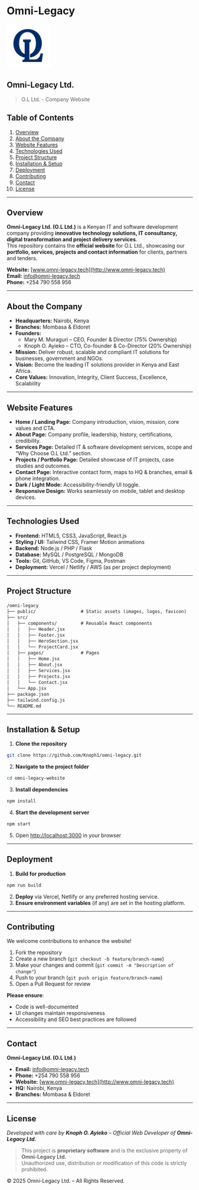 # Omni-Legacy  
<img src="public/logo.png" alt="O.L Ltd. Logo" width="120"/>

## Omni-Legacy Ltd.
> O.L Ltd. - Company Website

## Table of Contents
1. [Overview](#overview)
2. [About the Company](#about-the-company)
3. [Website Features](#website-features)
4. [Technologies Used](#technologies-used)
5. [Project Structure](#project-structure)
6. [Installation & Setup](#installation--setup)
7. [Deployment](#deployment)
8. [Contributing](#contributing)
9. [Contact](#contact)
10. [License](#license)

---

## Overview
**Omni-Legacy Ltd. (O.L Ltd.)** is a Kenyan IT and software development company providing **innovative technology solutions, IT consultancy, digital transformation and project delivery services**.  
This repository contains the **official website** for O.L Ltd., showcasing our **portfolio, services, projects and contact information** for clients, partners and tenders.

**Website:** [www.omni-legacy.tech](http://www.omni-legacy.tech)  
**Email:** [info@omni-legacy.tech](mailto:info@omni-legacy.tech)  
**Phone:** +254 790 558 956  

---

## About the Company
- **Headquarters:** Nairobi, Kenya  
- **Branches:** Mombasa & Eldoret  
- **Founders:**  
  - Mary M. Muraguri – CEO, Founder & Director (75% Ownership)  
  - Knoph O. Ayieko – CTO, Co-founder & Co-Director (20% Ownership)  
- **Mission:** Deliver robust, scalable and compliant IT solutions for businesses, government and NGOs.  
- **Vision:** Become the leading IT solutions provider in Kenya and East Africa.  
- **Core Values:** Innovation, Integrity, Client Success, Excellence, Scalability  

---

## Website Features
- **Home / Landing Page:** Company introduction, vision, mission, core values and CTA.  
- **About Page:** Company profile, leadership, history, certifications, credibility.  
- **Services Page:** Detailed IT & software development services, scope and “Why Choose O.L Ltd.” section.  
- **Projects / Portfolio Page:** Detailed showcase of IT projects, case studies and outcomes.  
- **Contact Page:** Interactive contact form, maps to HQ & branches, email & phone integration.  
- **Dark / Light Mode:** Accessibility-friendly UI toggle.  
- **Responsive Design:** Works seamlessly on mobile, tablet and desktop devices.  

---

## Technologies Used
- **Frontend:** HTML5, CSS3, JavaScript, React.js  
- **Styling / UI:** Tailwind CSS, Framer Motion animations  
- **Backend:** Node.js / PHP / Flask  
- **Database:** MySQL / PostgreSQL / MongoDB  
- **Tools:** Git, GitHub, VS Code, Figma, Postman  
- **Deployment:** Vercel / Netlify / AWS (as per project deployment)  

---

## Project Structure
```
/omni-legacy
├── public/                 # Static assets (images, logos, favicon)
├── src/
│   ├── components/         # Reusable React components
│   │   ├── Header.jsx
│   │   ├── Footer.jsx
│   │   ├── HeroSection.jsx
│   │   └── ProjectCard.jsx
│   ├── pages/              # Pages
│   │   ├── Home.jsx
│   │   ├── About.jsx
│   │   ├── Services.jsx
│   │   ├── Projects.jsx
│   │   └── Contact.jsx
│   └── App.jsx
├── package.json
├── tailwind.config.js
└── README.md
```

---

## Installation & Setup
1. **Clone the repository**
```bash
git clone https://github.com/Knoph1/omni-legacy.git
```
2. **Navigate to the project folder**
```bash
cd omni-legacy-website
```
3. **Install dependencies**
```bash
npm install
```
4. **Start the development server**
```bash
npm start
```
5. Open [http://localhost:3000](http://localhost:3000) in your browser  

---

## Deployment
1. **Build for production**
```bash
npm run build
```
2. **Deploy** via Vercel, Netlify or any preferred hosting service.  
3. **Ensure environment variables** (if any) are set in the hosting platform.  

---

## Contributing
We welcome contributions to enhance the website!  
1. Fork the repository  
2. Create a new branch (`git checkout -b feature/branch-name`)  
3. Make your changes and commit (`git commit -m "Description of change"`)  
4. Push to your branch (`git push origin feature/branch-name`)  
5. Open a Pull Request for review  

**Please ensure**:  
- Code is well-documented  
- UI changes maintain responsiveness  
- Accessibility and SEO best practices are followed  

---

## Contact
**Omni-Legacy Ltd. (O.L Ltd.)**  
- **Email:** [info@omni-legacy.tech](mailto:info@omni-legacy.tech)  
- **Phone:** +254 790 558 956  
- **Website:** [www.omni-legacy.tech](http://www.omni-legacy.tech)  
- **HQ:** Nairobi, Kenya  
- **Branches:** Mombasa & Eldoret  

---

## License  
*Developed with care by **Knoph O. Ayieko** – Official Web Developer of **Omni-Legacy Ltd.***  
> This project is **proprietary software** and is the exclusive property of **Omni-Legacy Ltd.**  
Unauthorized use, distribution or modification of this code is strictly prohibited.

© 2025 Omni-Legacy Ltd. – All Rights Reserved.
